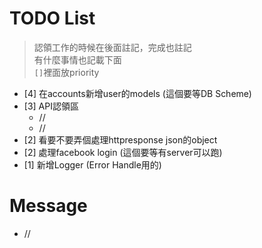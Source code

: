# TODO List
> 認領工作的時候在後面註記，完成也註記  
> 有什麼事情也記載下面  
> `[]`裡面放priority  

- [4] 在accounts新增user的models (這個要等DB Scheme)
- [3] API認領區
  - //
  - //
- [2] 看要不要弄個處理httpresponse json的object
- [2] 處理facebook login (這個要等有server可以跑)
- [1] 新增Logger (Error Handle用的)

# Message

- //
